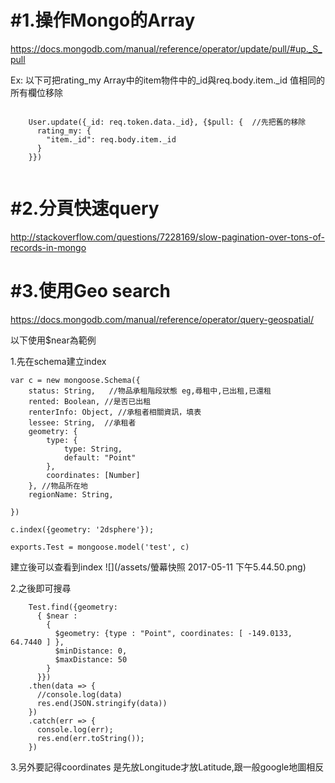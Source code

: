 
# #1.操作Mongo的Array

https://docs.mongodb.com/manual/reference/operator/update/pull/#up._S_pull


Ex: 以下可把rating_my Array中的item物件中的_id與req.body.item._id
值相同的所有欄位移除
```

    User.update({_id: req.token.data._id}, {$pull: {  //先把舊的移除
      rating_my: {
        "item._id": req.body.item._id
      }
    }})
    
```    


# #2.分頁快速query

http://stackoverflow.com/questions/7228169/slow-pagination-over-tons-of-records-in-mongo


# #3.使用Geo search

https://docs.mongodb.com/manual/reference/operator/query-geospatial/

以下使用$near為範例

1.先在schema建立index
```
var c = new mongoose.Schema({
    status: String,   //物品承租階段狀態 eg,尋租中,已出租,已還租
    rented: Boolean, //是否已出租
    renterInfo: Object, //承租者相關資訊，填表
    lessee: String,  //承租者
    geometry: {
        type: {
            type: String,
            default: "Point"
        },
        coordinates: [Number]
    }, //物品所在地
    regionName: String,

})

c.index({geometry: '2dsphere'});

exports.Test = mongoose.model('test', c)
```

建立後可以查看到index
![](/assets/螢幕快照 2017-05-11 下午5.44.50.png)

2.之後即可搜尋

```
    Test.find({geometry:
      { $near :
        {
          $geometry: {type : "Point", coordinates: [ -149.0133, 64.7440 ] },
          $minDistance: 0,
          $maxDistance: 50
        }
      }})
    .then(data => {
      //console.log(data)
      res.end(JSON.stringify(data))
    })
    .catch(err => {
      console.log(err);
      res.end(err.toString());
    })
```

3.另外要記得coordinates 是先放Longitude才放Latitude,跟一般google地圖相反
